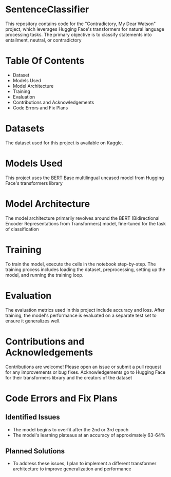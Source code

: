 # SentenceClassifier
This repository contains code for the "Contradictory, My Dear Watson" project, which leverages Hugging Face's transformers for natural language processing tasks. The primary objective is to classify statements into entailment, neutral, or contradictory
# Table Of Contents
* Dataset
* Models Used
* Model Architecture
* Training
* Evaluation
* Contributions and Acknowledgements
* Code Errors and Fix Plans
# Datasets
The dataset used for this project is available on Kaggle.
# Models Used
This project uses the BERT Base multilingual uncased model from Hugging Face's transformers library
# Model Architecture
The model architecture primarily revolves around the BERT (Bidirectional Encoder Representations from Transformers) model, fine-tuned for the task of classification
# Training
To train the model, execute the cells in the notebook step-by-step. The training process includes loading the dataset, preprocessing, setting up the model, and running the training loop.
# Evaluation
The evaluation metrics used in this project include accuracy and loss. After training, the model's performance is evaluated on a separate test set to ensure it generalizes well.
# Contributions and Acknowledgements
Contributions are welcome! Please open an issue or submit a pull request for any improvements or bug fixes. Acknowledgements go to Hugging Face for their transformers library and the creators of the dataset
# Code Errors and Fix Plans
## Identified Issues
* The model begins to overfit after the 2nd or 3rd epoch
* The model's learning plateaus at an accuracy of approximately 63-64%
## Planned Solutions
* To address these issues, I plan to implement a different transformer architecture to improve generalization and performance

